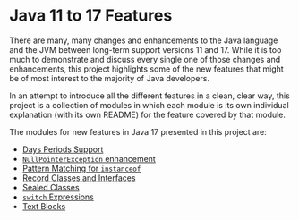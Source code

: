 # Java 11 to 17 Features

There are many, many changes and enhancements to the Java language
and the JVM between long-term support versions 11 and 17. While it
is too much to demonstrate and discuss every single one of those
changes and enhancements, this project highlights some of the
new features that might be of most interest to the majority of Java
developers.

In an attempt to introduce all the different features in a clean,
clear way, this project is a collection of modules in which each
module is its own individual explanation (with its own README) for
the feature covered by that module.

The modules for new features in Java 17 presented in this project
are:

* [Days Periods Support](days-periods/README.md)
* [`NullPointerException` enhancement](nullpointerexception-enhancement/README.md)
* [Pattern Matching for `instanceof`](pattern-matching-instanceof/README.md)
* [Record Classes and Interfaces](records/README.md)
* [Sealed Classes](sealed-classes/README.md)
* [`switch` Expressions](switch-expressions/README.md)
* [Text Blocks](text-blocks/README.md)
